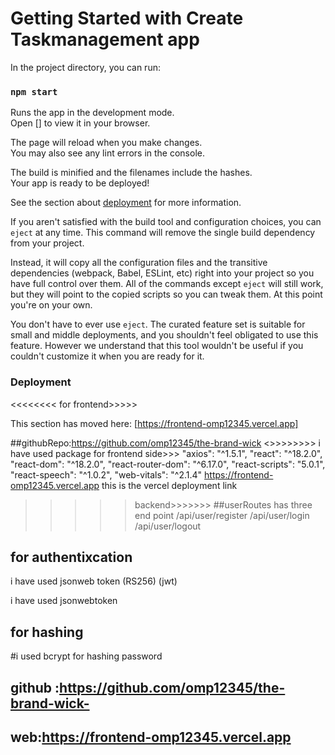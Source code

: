 # Getting Started with Create Taskmanagement app



In the project directory, you can run:

### `npm start`

Runs the app in the development mode.\
Open [] to view it in your browser.

The page will reload when you make changes.\
You may also see any lint errors in the console.


The build is minified and the filenames include the hashes.\
Your app is ready to be deployed!

See the section about [deployment](https://frontend-omp12345.vercel.app) for more information.



If you aren't satisfied with the build tool and configuration choices, you can `eject` at any time. This command will remove the single build dependency from your project.

Instead, it will copy all the configuration files and the transitive dependencies (webpack, Babel, ESLint, etc) right into your project so you have full control over them. All of the commands except `eject` will still work, but they will point to the copied scripts so you can tweak them. At this point you're on your own.

You don't have to ever use `eject`. The curated feature set is suitable for small and middle deployments, and you shouldn't feel obligated to use this feature. However we understand that this tool wouldn't be useful if you couldn't customize it when you are ready for it.



### Deployment
<<<<<<<< for frontend>>>>>

This section has moved here: [https://frontend-omp12345.vercel.app]

##githubRepo:https://github.com/omp12345/the-brand-wick
 <>>>>>>>> i have used package for frontend side>>>
"axios": "^1.5.1",
    "react": "^18.2.0",
    "react-dom": "^18.2.0",
    "react-router-dom": "^6.17.0",
    "react-scripts": "5.0.1",
    "react-speech": "^1.0.2",
       "web-vitals": "^2.1.4"
https://frontend-omp12345.vercel.app this is the vercel deployment link
   


>>>>>backend>>>>>>>
##userRoutes has three end point
/api/user/register
/api/user/login
/api/user/logout



## for authentixcation 
 i have used  jsonweb token (RS256) (jwt)

 i have used jsonwebtoken 
 ## for hashing 
 #i used bcrypt for hashing password



## github :https://github.com/omp12345/the-brand-wick-
## web:https://frontend-omp12345.vercel.app






